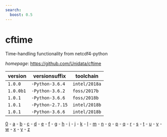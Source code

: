 ```yaml
---
search:
  boost: 0.5
---
```

# cftime

Time-handling functionality from netcdf4-python

*homepage*: <https://github.com/Unidata/cftime>

version | versionsuffix | toolchain
--------|---------------|----------
``1.0.0`` | ``-Python-3.6.4`` | ``intel/2018a``
``1.0.0b1`` | ``-Python-3.6.2`` | ``foss/2017b``
``1.0.1`` | ``-Python-3.6.6`` | ``foss/2018b``
``1.0.1`` | ``-Python-2.7.15`` | ``intel/2018b``
``1.0.1`` | ``-Python-3.6.6`` | ``intel/2018b``

[0](../0/index.md) - [a](../a/index.md) - [b](../b/index.md) - [c](../c/index.md) - [d](../d/index.md) - [e](../e/index.md) - [f](../f/index.md) - [g](../g/index.md) - [h](../h/index.md) - [i](../i/index.md) - [j](../j/index.md) - [k](../k/index.md) - [l](../l/index.md) - [m](../m/index.md) - [n](../n/index.md) - [o](../o/index.md) - [p](../p/index.md) - [q](../q/index.md) - [r](../r/index.md) - [s](../s/index.md) - [t](../t/index.md) - [u](../u/index.md) - [v](../v/index.md) - [w](../w/index.md) - [x](../x/index.md) - [y](../y/index.md) - [z](../z/index.md)

